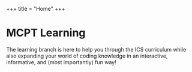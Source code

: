 +++
title = "Home"
+++

# MCPT Learning
The learning branch is here to help you through the ICS curriculum while also expanding your world of coding knowledge in an interactive, informative, and (most importantly) fun way!

